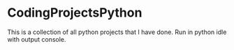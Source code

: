 # CodingProjectsPython
This is a collection of all python projects that I have done. Run in python idle with output console.
